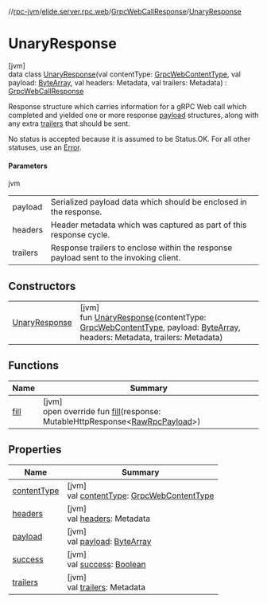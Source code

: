 //[rpc-jvm](../../../../index.md)/[elide.server.rpc.web](../../index.md)/[GrpcWebCallResponse](../index.md)/[UnaryResponse](index.md)

# UnaryResponse

[jvm]\
data class [UnaryResponse](index.md)(val contentType: [GrpcWebContentType](../../-grpc-web-content-type/index.md), val payload: [ByteArray](https://kotlinlang.org/api/latest/jvm/stdlib/kotlin/-byte-array/index.html), val headers: Metadata, val trailers: Metadata) : [GrpcWebCallResponse](../index.md)

Response structure which carries information for a gRPC Web call which completed and yielded one or more response [payload](payload.md) structures, along with any extra [trailers](trailers.md) that should be sent.

No status is accepted because it is assumed to be Status.OK. For all other statuses, use an [Error](../-error/index.md).

#### Parameters

jvm

| | |
|---|---|
| payload | Serialized payload data which should be enclosed in the response. |
| headers | Header metadata which was captured as part of this response cycle. |
| trailers | Response trailers to enclose within the response payload sent to the invoking client. |

## Constructors

| | |
|---|---|
| [UnaryResponse](-unary-response.md) | [jvm]<br>fun [UnaryResponse](-unary-response.md)(contentType: [GrpcWebContentType](../../-grpc-web-content-type/index.md), payload: [ByteArray](https://kotlinlang.org/api/latest/jvm/stdlib/kotlin/-byte-array/index.html), headers: Metadata, trailers: Metadata) |

## Functions

| Name | Summary |
|---|---|
| [fill](fill.md) | [jvm]<br>open override fun [fill](fill.md)(response: MutableHttpResponse&lt;[RawRpcPayload](../../index.md#-571776252%2FClasslikes%2F-814346341)&gt;) |

## Properties

| Name | Summary |
|---|---|
| [contentType](content-type.md) | [jvm]<br>val [contentType](content-type.md): [GrpcWebContentType](../../-grpc-web-content-type/index.md) |
| [headers](headers.md) | [jvm]<br>val [headers](headers.md): Metadata |
| [payload](payload.md) | [jvm]<br>val [payload](payload.md): [ByteArray](https://kotlinlang.org/api/latest/jvm/stdlib/kotlin/-byte-array/index.html) |
| [success](../success.md) | [jvm]<br>val [success](../success.md): [Boolean](https://kotlinlang.org/api/latest/jvm/stdlib/kotlin/-boolean/index.html) |
| [trailers](trailers.md) | [jvm]<br>val [trailers](trailers.md): Metadata |
